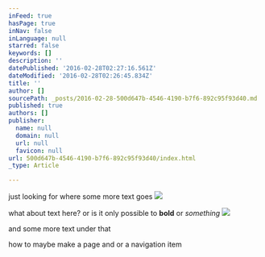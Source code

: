 ```yaml
---
inFeed: true
hasPage: true
inNav: false
inLanguage: null
starred: false
keywords: []
description: ''
datePublished: '2016-02-28T02:27:16.561Z'
dateModified: '2016-02-28T02:26:45.834Z'
title: ''
author: []
sourcePath: _posts/2016-02-28-500d647b-4546-4190-b7f6-892c95f93d40.md
published: true
authors: []
publisher:
  name: null
  domain: null
  url: null
  favicon: null
url: 500d647b-4546-4190-b7f6-892c95f93d40/index.html
_type: Article

---
```

just looking for where some more text goes
![](https://the-grid-user-content.s3-us-west-2.amazonaws.com/063860b0-dde5-422b-905b-35d6f0b4aa04.png)

what about text here? or is it only possible to **bold** or _something_
![](https://the-grid-user-content.s3-us-west-2.amazonaws.com/056be3aa-dfb4-4f0d-8c16-70e125b86965.png)

and some more text under that 

how to maybe make a page and or a navigation item